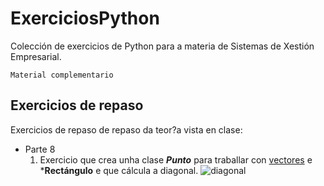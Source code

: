 # ExerciciosPython
Colección de exercicios de Python para a materia de Sistemas de Xestión Empresarial.
~~~~
Material complementario
~~~~

## Exercicios de repaso
Exercicios de repaso de repaso da teor?a vista en clase:

  
- Parte 8
    1. Exercicio que crea unha clase ***Punto*** para traballar con [vectores](https://es.wikipedia.org/wiki/Vector) e ***Rectángulo** e que cálcula a diagonal.
![diagonal](https://upload.wikimedia.org/wikipedia/commons/thumb/a/a5/Regular_polygon_4_annotated.svg/240px-Regular_polygon_4_annotated.svg.png)

